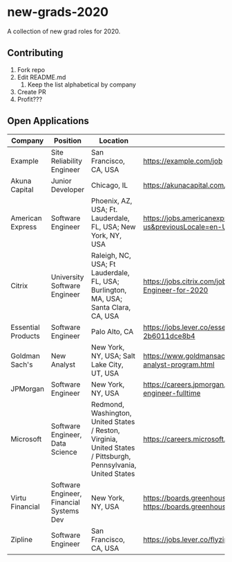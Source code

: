 # new-grads-2020
A collection of new grad roles for 2020. 

## Contributing
1. Fork repo
1. Edit README.md
    1. Keep the list alphabetical by company
1. Create PR
1. Profit???

## Open Applications
| Company | Position | Location | Link |
|---|---|---|---|
| Example | Site Reliability Engineer | San Francisco, CA, USA | https://example.com/job |
| Akuna Capital | Junior Developer | Chicago, IL | https://akunacapital.com/job-details?gh_jid=1755321 |
| American Express | Software Engineer | Phoenix, AZ, USA; Ft. Lauderdale, FL, USA; New York, NY, USA | https://jobs.americanexpress.com/jobs/19013265?lang=en-us&previousLocale=en-US |
| Citrix | University Software Engineer | Raleigh, NC, USA; Ft Lauderdale, FL, USA;  Burlington, MA, USA; Santa Clara, CA, USA | https://jobs.citrix.com/job/CITRA0058R16110/University-Software-Engineer-for-2020 |
| Essential Products | Software Engineer | Palo Alto, CA | https://jobs.lever.co/essential/6ded894a-304b-4cdd-a81c-2b6011dce8b4 |
| Goldman Sach's | New Analyst | New York, NY, USA; Salt Lake City, UT, USA | https://www.goldmansachs.com/careers/students/programs/americas/new-analyst-program.html | 
| JPMorgan | Software Engineer | New York, NY, USA | https://careers.jpmorgan.com/us/en/students/programs/software-engineer-fulltime |
| Microsoft | Software Engineer, Data Science | Redmond, Washington, United States / Reston, Virginia, United States / Pittsburgh, Pennsylvania, United States | https://careers.microsoft.com/students/us/en |
| Virtu Financial | Software Engineer, Financial Systems Dev | New York, NY, USA | https://boards.greenhouse.io/virtu/jobs/4301070002?gh_src=a40b00752 , https://boards.greenhouse.io/virtu/jobs/4263612002?gh_src=af02fdb02 |
| Zipline | Software Engineer | San Francisco, CA, USA | https://jobs.lever.co/flyzipline/2f8ac9b3-4f04-45f8-9abd-bdbe6a9f13b5 | 
